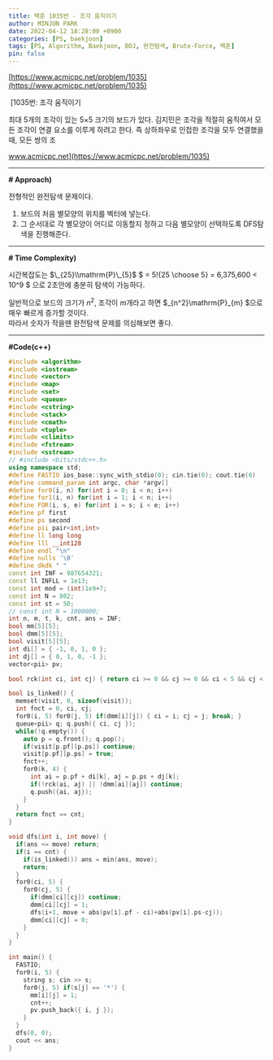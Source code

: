```yaml
---
title: 백준 1035번 - 조각 움직이기
author: MINJUN PARK
date: 2022-04-12 18:28:00 +0900
categories: [PS, baekjoon]
tags: [PS, Algorithm, Baekjoon, BOJ, 완전탐색, Brute-Force, 백준]
pin: false
---
```


[https://www.acmicpc.net/problem/1035](https://www.acmicpc.net/problem/1035)

 [1035번: 조각 움직이기

최대 5개의 조각이 있는 5×5 크기의 보드가 있다. 김지민은 조각을 적절히 움직여서 모든 조각이 연결 요소를 이루게 하려고 한다. 즉 상하좌우로 인접한 조각을 모두 연결했을 때, 모든 쌍의 조

www.acmicpc.net](https://www.acmicpc.net/problem/1035)

---

**\# Approach)**

전형적인 완전탐색 문제이다.  
1) 보드의 처음 별모양의 위치를 벡터에 넣는다.  
2) 그 순서대로 각 별모양이 어디로 이동할지 정하고 다음 별모양이 선택하도록 DFS탐색을 진행해준다.

---

**\# Time Complexity)**

시간복잡도는 $\_{25}\\mathrm{P}\_{5}$ $ = 5!{25 \\choose 5} $ $= 6,375,600 < 10^9 $ 으로 2초안에 충분히 탐색이 가능하다.

일반적으로 보드의 크기가 $n^2$, 조각이 $m$개라고 하면 $\_{n^2}\\mathrm{P}\_{m} $으로 매우 빠르게 증가할 것이다.  
따라서 숫자가 작을땐 완전탐색 문제를 의심해보면 좋다. 

---

**#Code(c++)**

```c++
#include <algorithm>
#include <iostream>
#include <vector>
#include <map>
#include <set>
#include <queue>
#include <cstring>
#include <stack>
#include <cmath>
#include <tuple>
#include <climits>
#include <fstream>
#include <sstream>
// #include <bits/stdc++.h>
using namespace std;
#define FASTIO ios_base::sync_with_stdio(0); cin.tie(0); cout.tie(0)
#define command_param int argc, char *argv[]
#define for0(i, n) for(int i = 0; i < n; i++)
#define for1(i, n) for(int i = 1; i < n; i++)
#define FOR(i, s, e) for(int i = s; i < e; i++)
#define pf first
#define ps second
#define pii pair<int,int> 
#define ll long long
#define lll __int128
#define endl "\n"
#define nulls '\0'
#define dkdk " "
const int INF = 987654321;
const ll INFLL = 1e13;
const int mod = (int)1e9+7;
const int N = 802;
const int st = 50;
// const int N = 1000000;
int n, m, t, k, cnt, ans = INF;
bool mm[5][5];
bool dmm[5][5];
bool visit[5][5];
int di[] = { -1, 0, 1, 0 };
int dj[] = { 0, 1, 0, -1 };
vector<pii> pv;

bool rck(int ci, int cj) { return ci >= 0 && cj >= 0 && ci < 5 && cj < 5; }

bool is_linked() {
  memset(visit, 0, sizeof(visit));
  int fnct = 0, ci, cj;
  for0(i, 5) for0(j, 5) if(dmm[i][j]) { ci = i; cj = j; break; }
  queue<pii> q; q.push({ ci, cj });
  while(!q.empty()) {
    auto p = q.front(); q.pop();
    if(visit[p.pf][p.ps]) continue;
    visit[p.pf][p.ps] = true;
    fnct++;
    for0(k, 4) {
      int ai = p.pf + di[k], aj = p.ps + dj[k];
      if(!rck(ai, aj) || !dmm[ai][aj]) continue;
      q.push({ai, aj});
    }
  }
  return fnct == cnt;
}

void dfs(int i, int move) {
  if(ans <= move) return;
  if(i == cnt) {
    if(is_linked()) ans = min(ans, move);
    return;
  }
  for0(ci, 5) {
    for0(cj, 5) {
      if(dmm[ci][cj]) continue;
      dmm[ci][cj] = 1;
      dfs(i+1, move + abs(pv[i].pf - ci)+abs(pv[i].ps-cj));
      dmm[ci][cj] = 0;
    }
  }
}

int main() {
  FASTIO; 
  for0(i, 5) {
    string s; cin >> s;
    for0(j, 5) if(s[j] == '*') {
      mm[i][j] = 1;
      cnt++;
      pv.push_back({ i, j });
    }
  }
  dfs(0, 0);
  cout << ans;
}
```